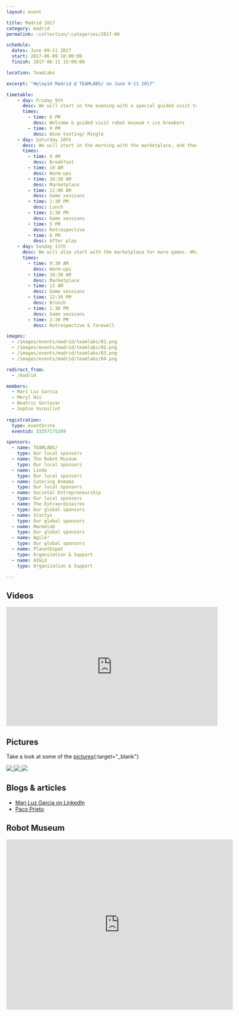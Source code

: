 ```yaml
---
layout: event

title: Madrid 2017
category: madrid
permalink: :collection/:categories/2017-06

schedule:
  dates: June 09-11 2017
  start: 2017-06-09 18:00:00
  finish: 2017-06-11 15:00:00

location: TeamLabs

excerpt: "#play14 Madrid @ TEAMLABS/ on June 9-11 2017"

timetable:
    - day: Friday 9th
      desc: We will start in the evening with a special guided visit to the robot museum. We will learn to know each other and share a nice wine tasting all together.
      times:
        - time: 6 PM
          desc: Welcome & guided visit robot museum + ice breakers
        - time: 9 PM
          desc: Wine tasting/ Mingle
    - day: Saturday 10th
      desc: We will start in the morning with the marketplace, and then we will play games all day long.
      times:
        - time: 9 AM
          desc: Breakfast
        - time: 10 AM
          desc: Warm-ups
        - time: 10:30 AM
          desc: Marketplace
        - time: 11:00 AM
          desc: Game sessions
        - time: 1:30 PM
          desc: Lunch
        - time: 2:30 PM
          desc: Game sessions
        - time: 5 PM
          desc: Retrospective
        - time: 6 PM
          desc: After play
    - day: Sunday 11th
      desc: We will also start with the marketplace for more games. Whoever needs to catch a plane can leave earlier.
      times:
        - time: 9:30 AM
          desc: Warm-ups
        - time: 10:30 AM
          desc: Marketplace
        - time: 11 AM
          desc: Game sessions
        - time: 12:30 PM
          desc: Brunch
        - time: 1:30 PM
          desc: Game sessions
        - time: 2:30 PM
          desc: Retrospective & farewell

images:
  - /images/events/madrid/teamlabs/01.png
  - /images/events/madrid/teamlabs/02.png
  - /images/events/madrid/teamlabs/03.png
  - /images/events/madrid/teamlabs/04.png

redirect_from:
  - /madrid

members:
  - Mari Luz Garcia
  - Meryl His
  - Beatriz Gortazar
  - Sophie Vurpillot
  
registration: 
  type: eventbrite
  eventid: 33357175209

sponsors:
  - name: TEAMLABS/
    type: Our local sponsors
  - name: The Robot Museum
    type: Our local sponsors
  - name: Linda
    type: Our local sponsors
  - name: Catering Anmama
    type: Our local sponsors
  - name: Societal Entrepreneurship
    type: Our local sponsors
  - name: The Extraordinaires
    type: Our global sponsors
  - name: Stattys
    type: Our global sponsors
  - name: Marmelab
    type: Our global sponsors
  - name: Agile²
    type: Our global sponsors
  - name: PlanetExpat
    type: Organization & Support
  - name: AIGLU
    type: Organization & Support

---
```



## Videos

<iframe width="560" height="315" src="https://www.youtube.com/embed/videoseries?list=PL6VQoC829PV0ea3b-v14ysEYhtxU__uoE" frameborder="0" allowfullscreen></iframe>
  
<div class='two spacing'></div>

## Pictures
Take a look at some of the [pictures](https://goo.gl/photos/q984XWGwe2aqtWRcA){:target="_blank"}

<a href='https://goo.gl/photos/q984XWGwe2aqtWRcA' target="_blank">
  <img src='https://lh3.googleusercontent.com/XPpyhDgC6mDlHEEHuH0JQtbIbWzzl6y0VNqO3o7Lju5TdDDAFs1Wb0eTc6gBvMtgTTnOBkX6ckbB1v1rmGtYnluVV_oCc0jC3C0bl8FwfzKT1ofETI5yQ-DAyd1EyX1nky5zi8BoXwAWJp3w5srsvkETXFRZUtoaKG52xxXcwoOQKXQ12nyYuGj2tyhB0qGf3jMuN6t6aidP3ZNivAHy8rdwEni_uga-gLNzLQHATfAK6FPSGQSvSkldJ5pQmy0AWBaiDGnrtpEmgXXIN-Gn6odUpGcmQQpRarEYlAodP1CL51HJ4HaAEiW-Qj8zE7Fr0aPWW4y6QCJjiEuwR3PZ0yOj1Es_dob9r37nhG300x2LgXDzM5ZfNHZf37tz-VpeX2PDQPv6g6EEmibqRgv7YqQVSvOMRJcQKg2tl9bsgMSPhxYHtAiqAcY-1LqkD2l6fuWMaITJPq5lgfDYNFglUwjWTeo3D4xblZB45xcgYKoV5KCAyXMrxkrp2KzGqmxLaEDvzsUYZw8ub_cY7rwyf1ha79EyoRMeejRblOd6Jr_s6GmuF6BZ_vtmW8Hvc66cPQhSD1cDKH0ugTraW8UgayMq33Cg9Aad9virQlwIjSfl8lc8Vvtul0fgYsdwN0SVX4dInEChuxcGeWQi30CwOsWQ8fiiW3MjeMxEU3iehQ=w1878-h1056-no' />
  <img src='https://lh3.googleusercontent.com/yY1oybsLNQVhCzknRXg3SB3rZa52gBxCI-NLvyN49wxtjeiT5fAez5fKPYPWmAz4KaH891qeiXaoSy6wZraYcMnlSMyY29-ztfzZ7mYvAVz99kdhYg49Z-65x97VPGGrgIUd4G4De4B1O2Jl4p7W-8Kvfp1rVNQPk62XTxUl_IxxfFhdQrBEp9a2FP9y4T4cPHh9KMYxrQce19_GC0MzRp6iv_8ZEucTuDcKT7VMkyuRs1vkrIsdvFMbfMH3_A_g3l8YZF4x7EmpYo1ZoF8-rExj_dCCM0QgN7lsUF1tQzzIN7WS9uTQR6Yb1Vm7CBfiKlPYo83AzI2G_n9gTxovG74Tr1XaQyDWvre7P0E050mujZRKNgH8y7jRMkbkj01sQkWsuT_cHLMxSKh-64KKRxL7jw9cus34RJaYmmRcvQ_zwW7sSl_bLd550zFnbQ7AQ8zgqTAxpGdKctHNQVkm97wGdiunqQv5KiCqXGa4mccsOV26L-ROnOI_n1upoWrWCPTicF5zYoNZmeFg5z3O5nHElEOwHjgrIADztV5E2BSCJuwol6JCxhcMJIro9okxTOldRdT5SexoCYL2y1AZSGZpJHmfCNLGeZog1mOoKlcRkRdYTge7mH2fdxvRvpBSyx2FsufcWETOPU_6wGVX4iyfjNFj83WaQKA7hsXpGQ=w1878-h1056-no' />
  <img src='https://lh3.googleusercontent.com/91wfJEhghMgTLyjim-Oa8hrzQ0vdhTGhRfzSwrIMAcc5o8ilxMXjcgXk9kULxhyLznZlhtU5r_r9igoqo1fXljBuLXPcSf2cZzvEihaquZfm8NzIlgtpb2RmkGTdEDSX5VTvsUQxsSdy5QqBnfpD-hVQIq5zaoLFHid5Gl32P2HkB8bQ-26IJZRRA510IPFzwzYDBV0db7ILV9su1LoCwWMVFa_6Tyy6OLhcrPhbPJIIsxQIH9jCbnLb6e3qJJ2SNuAVDQ4kf6QbkP-Un6avUGGMmNa1Vj6GBSf2dff97KXqPdZbxU7SqsGUfvBqlJh6nttKNI15D4nVIrw9Ft-cDn1xTBW8O7xiVmxm8OVjtIZQa_yI6lM5o09T_b_tAzoM6Xz5YWwf76GEwkK2jOGYXhLB6EHFSTH-1UY2zqbM_sOqGJHmBeBUm7tRI5nOdaKTny-m0xM8_NoTOIHKVsM8Uh8dfBeoKECRcDdp5WrEsYIAtXfpYpSNNRoX_VdzCtCtp-oyJPl9pHk5fmoMueUhyDtKk8lj2oxcQc03gtiergwev9pw8l3WYcUTumO72ZkTb08mnE1WeEW35x9-xLq8dp0aT3UE7nGCmILlQWxj96nAFVBYJwPTxubL1vLpva9OCuhPZ03WNG_G2Ch8etzVrtLVQBLziByeNLOUTeTkbQ=w1408-h1056-no' />
</a>


## Blogs & articles

* [Mari Luz Garcia on LinkedIn](https://www.linkedin.com/pulse/power-playfulness-play14-madrid-mari-luz-garcia)
* [Paco Prieto](http://www.pacoprieto.com/play14-juegos-serios-y-generosidad-en-el-aprendizaje-de-adultos.html)

<div class='two spacing'></div>


## Robot Museum 


<iframe src="https://www.google.com/maps/embed?pb=!1m14!1m8!1m3!1d12148.256852897855!2d-3.706869!3d40.429577!3m2!1i1024!2i768!4f13.1!3m3!1m2!1s0x0%3A0x2073b418f1d5c5b9!2sThe+Robot+Museum!5e0!3m2!1sen!2slu!4v1491586356656" width="600" height="450" frameborder="0" style="border:0" allowfullscreen></iframe>

<div class='two spacing'></div>

